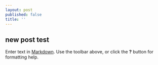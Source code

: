 ```yaml
---
layout: post
published: false
title: ''
---
```

## new post test

Enter text in [Markdown](http://daringfireball.net/projects/markdown/). Use the toolbar above, or click the **?** button for formatting help.
